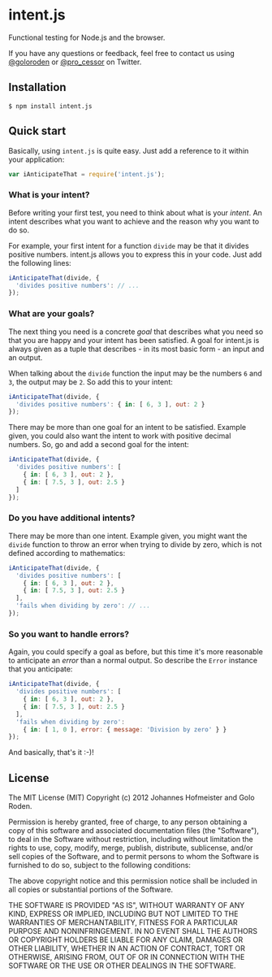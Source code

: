 # intent.js

Functional testing for Node.js and the browser.

If you have any questions or feedback, feel free to contact us using [@goloroden](https://twitter.com/goloroden) or [@pro_cessor](https://twitter.com/pro_cessor) on Twitter.

## Installation

    $ npm install intent.js

## Quick start

Basically, using `intent.js` is quite easy. Just add a reference to it within your application:

```javascript
var iAnticipateThat = require('intent.js');
```

### What is your intent?

Before writing your first test, you need to think about what is your *intent*. An intent describes what you want to achieve and the reason why you want to do so.

For example, your first intent for a function `divide` may be that it divides positive numbers. intent.js allows you to express this in your code. Just add the following lines:

```javascript
iAnticipateThat(divide, {
  'divides positive numbers': // ...
});
```

### What are your goals?

The next thing you need is a concrete *goal* that describes what you need so that you are happy and your intent has been satisfied. A goal for intent.js is always given as a tuple that describes - in its most basic form - an input and an output.

When talking about the `divide` function the input may be the numbers `6` and `3`, the output may be `2`. So add this to your intent:

```javascript
iAnticipateThat(divide, {
  'divides positive numbers': { in: [ 6, 3 ], out: 2 }
});
```

There may be more than one goal for an intent to be satisfied. Example given, you could also want the intent to work with positive decimal numbers. So, go and add a second goal for the intent:

```javascript
iAnticipateThat(divide, {
  'divides positive numbers': [
    { in: [ 6, 3 ], out: 2 },
    { in: [ 7.5, 3 ], out: 2.5 }
  ]
});
```

### Do you have additional intents?

There may be more than one intent. Example given, you might want the `divide` function to throw an error when trying to divide by zero, which is not defined according to mathematics:

```javascript
iAnticipateThat(divide, {
  'divides positive numbers': [
    { in: [ 6, 3 ], out: 2 },
    { in: [ 7.5, 3 ], out: 2.5 }
  ],
  'fails when dividing by zero': // ...
});
```

### So you want to handle errors?

Again, you could specify a goal as before, but this time it's more reasonable to anticipate an *error* than a normal output. So describe the `Error` instance that you anticipate:

```javascript
iAnticipateThat(divide, {
  'divides positive numbers': [
    { in: [ 6, 3 ], out: 2 },
    { in: [ 7.5, 3 ], out: 2.5 }
  ],
  'fails when dividing by zero':
    { in: [ 1, 0 ], error: { message: 'Division by zero' } }
});
```

And basically, that's it :-)!

## License

The MIT License (MIT)
Copyright (c) 2012 Johannes Hofmeister and Golo Roden.
 
Permission is hereby granted, free of charge, to any person obtaining a copy of this software and associated documentation files (the "Software"), to deal in the Software without restriction, including without limitation the rights to use, copy, modify, merge, publish, distribute, sublicense, and/or sell copies of the Software, and to permit persons to whom the Software is furnished to do so, subject to the following conditions:
 
The above copyright notice and this permission notice shall be included in all copies or substantial portions of the Software.
 
THE SOFTWARE IS PROVIDED "AS IS", WITHOUT WARRANTY OF ANY KIND, EXPRESS OR IMPLIED, INCLUDING BUT NOT LIMITED TO THE WARRANTIES OF MERCHANTABILITY, FITNESS FOR A PARTICULAR PURPOSE AND NONINFRINGEMENT. IN NO EVENT SHALL THE AUTHORS OR COPYRIGHT HOLDERS BE LIABLE FOR ANY CLAIM, DAMAGES OR OTHER LIABILITY, WHETHER IN AN ACTION OF CONTRACT, TORT OR OTHERWISE, ARISING FROM, OUT OF OR IN CONNECTION WITH THE SOFTWARE OR THE USE OR OTHER DEALINGS IN THE SOFTWARE.